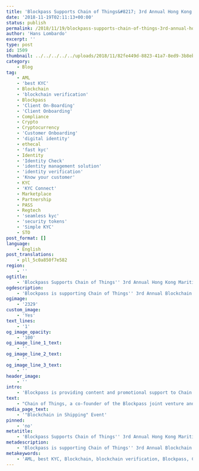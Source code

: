 ```yaml
---
title: 'Blockpass Supports Chain of Things&#8217; 3rd Annual Hong Kong Maritime Week'
date: '2018-11-19T02:11:13+00:00'
status: publish
permalink: /2018/11/19/blockpass-supports-chain-of-things-3rd-annual-hong-kong-maritime-week-blockchain-in-shipping-event
author: 'Hans Lombardo'
excerpt: ''
type: post
id: 1509
thumbnail: ../../../../../uploads/2018/11/82fe449d-8823-41a7-8ed9-3b8ebd493ade-150x150.jpg
category:
    - Blog
tag:
    - AML
    - 'best KYC'
    - Blockchain
    - 'blockchain verification'
    - Blockpass
    - 'Client On-Boarding'
    - 'Client Onboarding'
    - Compliance
    - Crypto
    - Cryptocurrency
    - 'Customer Onboarding'
    - 'digital identity'
    - ethecal
    - 'fast kyc'
    - Identity
    - 'Identity Check'
    - 'identity management solution'
    - 'identity verification'
    - 'Know your customer'
    - KYC
    - 'KYC Connect'
    - Marketplace
    - Partnership
    - PASS
    - Regtech
    - 'seamless kyc'
    - 'security tokens'
    - 'Simple KYC'
    - STO
post_format: []
language:
    - English
post_translations:
    - pll_5c0a850f7e582
region:
    - ''
ogtitle:
    - 'Blockpass Supports Chain of Things'' 3rd Annual Hong Kong Maritime Week Blockchain in Shipping Event'
ogdescription:
    - 'Blockpass is supporting Chain of Things'' 3rd Annual Blockchain in Shipping event during Hong Kong Maritime Week'
ogimage:
    - '2329'
custom_image:
    - 'Yes'
text_lines:
    - '1'
og_image_opacity:
    - '100'
og_image_line_1_text:
    - ''
og_image_line_2_text:
    - ''
og_image_line_3_text:
    - ''
header_image:
    - ''
intro:
    - 'Blockpass is providing content and promotional support to Chain of Things'' Third Annual Blockchain in Shipping event during Hong Kong Maritime Week. Chain of Thing is a blockchain+IoT venture studio that co-founded Blockpass and is a device identity partner of Blockpass.'
text:
    - "Chain of Things, a co-founder of the Blockpass joint venture and a blockchain + IoT venture, will be leading a Hong Kong government sponsored event during Hong Kong Maritime Week - on 21 November 2018. The topic of this year's event is \"Blockchain, IoT, AI - the Future of Shipping &amp; Logistics\". Tickets are free and available at <a href=\"https://www.eventbrite.hk/e/the-future-of-shipping-tickets-51133332173\">https://www.eventbrite.hk/e/the-future-of-shipping-tickets-51133332173</a>\r\n\r\nMembers of the Blockpass team will be attending and speaking at the event in the Hong Kong Convention &amp; Exhibition Centre, during the Asian Logistics and Maritime Conference and Hong Kong Maritime Week. Chain of Things has received promotional support from the Hong Kong Government for the event. If you want to learn more about Blockpass and Chain of Things' future plans for collaboration, please attend for FREE at the HKCEC at 6 pm on 21 November 2018."
media_page_text:
    - '"Blockchain in Shipping" Event'
pinned:
    - 'no'
metatitle:
    - 'Blockpass Supports Chain of Things'' 3rd Annual Hong Kong Maritime Week Blockchain in Shipping Event'
metadescription:
    - 'Blockpass is supporting Chain of Things'' 3rd Annual Blockchain in Shipping event during Hong Kong Maritime Week'
metakeywords:
    - 'AML, best KYC, Blockchain, blockchain verification, Blockpass, Client On-Boarding, Client Onboarding, Compliance, Crypto, Cryptocurrency, Customer Onboarding, digital identity, ethecal, fast kyc, Identity, Identity Check, identity management solution, identity verification, Know your customer, KYC, KYC Connect, Marketplace, Partnership, PASS, Regtech, seamless kyc, security tokens, Simple KYC, STO'
---
```

<!DOCTYPE html PUBLIC "-//W3C//DTD HTML 4.0 Transitional//EN" "http://www.w3.org/TR/REC-html40/loose.dtd">
<?xml encoding="UTF-8">
